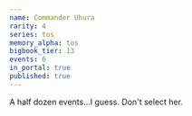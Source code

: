 ```yaml
---
name: Commander Uhura
rarity: 4
series: tos
memory_alpha: tos
bigbook_tier: 13
events: 6
in_portal: true
published: true
---
```


A half dozen events...I guess. Don't select her.
